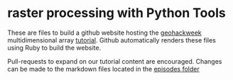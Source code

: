 # raster processing with Python Tools

These are files to build a github website hosting the [geohackweek](https://geohackweek.github.io/) multidimensional array [tutorial](https://geohackweek.github.io/raster). Github automatically renders these files using Ruby to build the website.

Pull-requests to expand on our tutorial content are encouraged. Changes can be made to the markdown files located in the [episodes folder](https://github.com/geohackweek/nDarrays/tree/gh-pages/_episodes)

